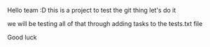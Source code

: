 Hello team :D 
this is a project to test the git thing 
let's do it 

we will be testing all of that through adding tasks to the tests.txt file

Good luck